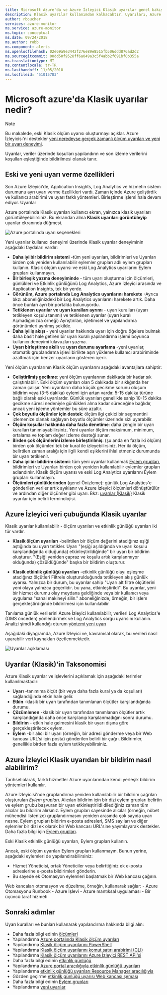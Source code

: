```yaml
---
title: Microsoft Azure'da ve Azure İzleyici Klasik uyarılar genel bakış
description: Klasik uyarılar kullanımdan kalkacaktır. Uyarıları, Azure kaynak ölçümleri, olayları ve günlükleri izlemek ve belirttiğiniz koşulu karşılandığında size bildirilmesini sağlar.
author: rboucher
services: azure-monitor
ms.service: azure-monitor
ms.topic: conceptual
ms.date: 09/24/2018
ms.author: robb
ms.component: alerts
ms.openlocfilehash: 02e69a9e3442f276e89e8515fb506ddd876ad2d2
ms.sourcegitcommit: 00dd50f9528ff6a049a3c5f4abb2f691bf0b355a
ms.translationtype: MT
ms.contentlocale: tr-TR
ms.lasthandoff: 11/05/2018
ms.locfileid: "51015783"
---
```

# <a name="what-are-classic-alerts-in-microsoft-azure"></a>Microsoft azure'da Klasik uyarılar nedir?

> [!NOTE]
> Bu makalede, eski Klasik ölçüm uyarısı oluşturmayı açıklar. Azure İzleyicisi'ni destekler [yeni neredeyse gerçek zamanlı ölçüm uyarıları ve yeni bir uyarı deneyimi](monitoring-overview-alerts.md). 
>

Uyarılar, veriler üzerinde koşulları yapılandırın ve son izleme verilerini koşulları eşleştiğinde bildirilmesi olanak tanır.

## <a name="old-and-new-alerting-capabilities"></a>Eski ve yeni uyarı verme özellikleri

Son Azure İzleyici'de, Application Insights, Log Analytics ve hizmetin sistem durumunu ayrı uyarı verme özellikleri vardı. Zaman içinde Azure geliştirdik ve kullanıcı arabirimi ve uyarı farklı yöntemleri. Birleştirme işlemi hala devam ediyor. Uyarılar

Azure portalında Klasik uyarıları kullanıcı ekran, yalnızca klasik uyarıları görüntüleyebilirsiniz. Bu ekrandan alma **Klasik uyarıları görüntüleyip** uyarılar ekranında düğmesi. 

 ![Azure portalında uyarı seçenekleri](./media/monitoring-overview-alerts-classic/monitor-alert-screen2.png)

Yeni uyarılar kullanıcı deneyimi üzerinde Klasik uyarılar deneyiminin aşağıdaki faydaları vardır:
-   **Daha iyi bir bildirim sistemi** -tüm yeni uyarıları, bildirimleri ve Uyarıları birden çok yeniden kullanılabilir eylemler grupları adlı eylem grupları kullanın. Klasik ölçüm uyarısı ve eski Log Analytics uyarılarını Eylem grupları kullanmayın.
-   **Bir birleşik yazma deneyiminde** - tüm uyarı oluşturma için ölçümleri, günlükleri ve Etkinlik günlüğünü Log Analytics, Azure İzleyici arasında ve Application Insights, tek bir yerde.
-   **Görünüm, Azure portalında Log Analytics uyarılarını harekete** -Ayrıca bkz: aboneliğinizdeki bir Log Analytics uyarılarını harekete artık. Daha önce bunları ayrı bir portalda bulunuyordu.
-   **Tetiklenen uyarılar ve uyarı kuralları ayrımı** - uyarı kuralları (uyarı tetikleyen koşulu tanımı) ve tetiklenen uyarılar (uyarı kuralı Açmadığınızda örneği) Ayrıştırılan, işletimsel ve yapılandırma görünümleri ayrılmış şekilde.
-   **Daha iyi iş akışı** - yeni uyarılar hakkında uyarı için doğru öğelere bulmak daha basit hale getiren bir uyarı kuralı yapılandırma işlemi boyunca kullanıcı deneyimi kılavuzları yazma.
-   **Uyarı birleştirme akıllı** ve **uyarı durumu ayarlama** -yeni uyarılar, otomatik gruplandırma işlevi birlikte aşırı yükleme kullanıcı arabiriminde azaltmak için benzer uyarıların gösteren içerir. 

Yeni ölçüm uyarılarının Klasik ölçüm uyarılarını aşağıdaki avantajlara sahiptir:
-   **Geliştirilmiş gecikme**: yeni ölçüm uyarılarının dakikada bir kadar sık çalıştırılabilir. Eski ölçüm uyarıları olan 5 dakikada bir sıklığında her zaman çalışır. Yeni uyarıların daha küçük gecikme sorunu oluşum bildirim veya (3-5 dakika) eylemi için artan vardır. 5-15 dakika türüne bağlı olarak eski uyarılardır.  Günlük uyarıları genellikle sahip 10-15 dakika gecikme süresi nedeniyle günlükleri alma kadar süreceğine bağlıdır, ancak yeni işleme yöntemler bu süre azaltır. 
-   **Çok boyutlu ölçümler için destek**: ölçüm ilgi çekici bir segmentini izlemenize olanak sağlayan boyutlu ölçümler üzerinde sizi uyarabilir.
-   **Ölçüm koşullar hakkında daha fazla denetime**: daha zengin bir uyarı kuralları tanımlayabilirsiniz. Yeni uyarılar ölçüm maksimum, minimum, ortalama ve toplam değer izleme desteği sunar.
-   **Birden çok ölçümlerini izleme birleştirilmiş**: (şu anda en fazla iki ölçüm) birden çok ölçümleri tek bir kural ile izleyebilirsiniz. Her iki ölçüm, belirtilen zaman aralığı için ilgili kendi eşiklerini ihlal etmeniz durumunda bir uyarı tetiklenir.
-   **Daha iyi bir bildirim sistemi**: tüm yeni uyarılar kullanmak [Eylem grupları](../monitoring-and-diagnostics/monitoring-action-groups.md), bildirimleri ve Uyarıları birden çok yeniden kullanılabilir eylemler grupları adlandırılır.  Klasik ölçüm uyarısı ve eski Log Analytics uyarılarını Eylem grupları kullanmayın. 
-   **Ölçümleri günlüklerinden** (genel Önizleme): günlük Log Analytics'e gönderilen veriler artık ayıklanır ve Azure İzleyici ölçümleri dönüştürülür ve ardından diğer ölçümler gibi uyarı. Bkz: [uyarılar (Klasik)](monitoring-overview-alerts-classic.md) Klasik uyarılar için belirli terminolojisi. 


## <a name="classic-alerts-on-azure-monitor-data"></a>Azure İzleyici veri çubuğunda Klasik uyarılar
Klasik uyarılar kullanılabilir - ölçüm uyarıları ve etkinlik günlüğü uyarıları iki tür vardır.

* **Klasik ölçüm uyarıları** -belirtilen bir ölçüm değerini atadığınız eşiği aştığında bu uyarı tetikler. Uyarı "(eşiği aşıldığında ve uyarı koşulu karşılandığında olduğunda) etkinleştirildiğinde" bir uyarı bir bildirim oluşturur. "(Eşiği yeniden çapraz ve koşulu artık karşılanmıyor olduğunda) çözüldüğünde" başka bir bildirim oluşturur.

* **Klasik etkinlik günlüğü uyarıları** -etkinlik günlüğü olayı eşleşme atadığınız ölçütleri Filtrele oluşturulduğunda tetikleyen akış günlük uyarısı. Yalnızca bir durum, bu uyarılar sahip "Uyarı alt filtre ölçütlerini yeni olaya yalnızca geçerlidir. bu yana, etkinleştirildi". Bu uyarılar, yeni bir hizmet durumu olay meydana geldiğinde veya bir kullanıcı veya uygulama "sanal makineyi silin." aboneliğinizde, örneğin, bir işlem gerçekleştirdiğinde bildirilmesi için kullanılabilir

Tanılama günlük verilerini Azure İzleyici kullanılabilir, verileri Log Analytics'e (OMS önceden) yönlendirmek ve Log Analytics sorgu uyarısını kullanın. Analizi şimdi kullandığı oturum [yöntemi yeni uyarı](monitoring-overview-unified-alerts.md) 

Aşağıdaki diyagramda, Azure İzleyici ve, kavramsal olarak, bu verileri nasıl uyarabilir veri kaynakları özetlenmektedir.

![Uyarılar açıklaması](./media/monitoring-overview-alerts-classic/Alerts_Overview_Resource_v5.png)

## <a name="taxonomy-of-alerts-classic"></a>Uyarılar (Klasik)'in Taksonomisi
Azure Klasik uyarılar ve işlevlerini açıklamak için aşağıdaki terimler kullanılmaktadır:
* **Uyarı** -tanımıma ölçüt (bir veya daha fazla kural ya da koşulları) sağlandığında etkin hale gelir.
* **Etkin** -klasik bir uyarı tarafından tanımlanan ölçütler karşılandığında durumu.
* **Çözümlenen** -klasik bir uyarı tarafından tanımlanan ölçütler artık karşılandığında daha önce karşılanıp karşılanmadığını sonra durumu.
* **Bildirim** - etkin hale gelmesini klasik bir uyarı dışına göre gerçekleştirilecek eylem.
* **Eylem** -bir alıcı bir uyarı (örneğin, bir adresi gönderme veya bir Web kancası URL'si için posta) gönderilen belirli bir çağrı. Bildirimler, genellikle birden fazla eylem tetikleyebilirsiniz.

## <a name="how-do-i-receive-a-notification-from-an-azure-monitor-classic-alert"></a>Azure İzleyici Klasik uyarıdan bir bildirim nasıl alabilirim?
Tarihsel olarak, farklı hizmetler Azure uyarılarından kendi yerleşik bildirim yöntemleri kullanılır. 

Azure İzleyicisi'nde gruplandırma yeniden kullanılabilir bir bildirim çağrılan oluşturulan *Eylem grupları*. Alıcıları bildirim için bir dizi eylem grupları belirtin ve eylem grubu başvuran bir uyarı etkinleştirildi dilediğiniz zaman tüm alıcılar bu bildirim alırsınız. Eylem grupları sayesinde alıcılar (örneğin, nöbet mühendisi listenize) gruplandırmasını yeniden arasında çok sayıda uyarı nesne. Eylem grupları bildirim e-posta adresleri, SMS sayıları ve diğer eylemler bir dizi ek olarak bir Web kancası URL'sine yayımlayarak destekler.  Daha fazla bilgi için [Eylem grupları](monitoring-action-groups.md). 

Eski Klasik etkinlik günlüğü uyarıları, Eylem grupları kullanın.

Ancak, eski ölçüm uyarıları Eylem grupları kullanmayın. Bunun yerine, aşağıdaki eylemleri de yapılandırabilirsiniz: 
- Hizmet Yöneticisi, ortak Yöneticiler veya belirttiğiniz ek e-posta adreslerine e-posta bildirimleri gönderin.
- Bu sayede ek Otomasyon eylemleri başlatmak bir Web kancası çağırın.

Web kancaları otomasyon ve düzeltme, örneğin, kullanarak sağlar:
    - Azure Otomasyonu Runbook
    - Azure İşlevi
    - Azure mantıksal uygulaması
    - Bir üçüncü taraf hizmeti

## <a name="next-steps"></a>Sonraki adımlar
Uyarı kuralları ve bunları kullanarak yapılandırma hakkında bilgi alın:

* Daha fazla bilgi edinin [ölçümleri](../monitoring/monitoring-data-collection.md)
* Yapılandırma [Azure portalında Klasik ölçüm uyarıları](alert-metric-classic.md)
* Yapılandırma [Klasik ölçüm uyarılarını PowerShell](alert-metric-classic.md)
* Yapılandırma [Klasik ölçüm uyarılarını komut satırı arabirimi (CLI)](alert-metric-classic.md)
* Yapılandırma [Klasik ölçüm uyarılarını Azure İzleyici REST API'si](https://msdn.microsoft.com/library/azure/dn931945.aspx)
* Daha fazla bilgi edinin [etkinlik günlüğü](monitoring-overview-activity-logs.md)
* Yapılandırma [Azure portal aracılığıyla etkinlik günlüğü uyarıları](monitoring-activity-log-alerts.md)
* Yapılandırma [etkinlik günlüğü uyarıları Resource Manager aracılığıyla](alert-activity-log.md)
* Gözden geçirme [etkinlik günlüğü uyarısı Web kancası şeması](monitoring-activity-log-alerts-webhook.md)
* Daha fazla bilgi edinin [Eylem grupları](monitoring-action-groups.md)
* Yapılandırma [yeni uyarılar](alert-metric.md)
